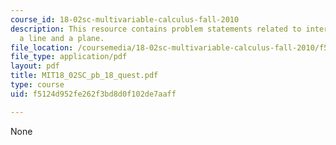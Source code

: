 ```yaml
---
course_id: 18-02sc-multivariable-calculus-fall-2010
description: This resource contains problem statements related to intersection of
  a line and a plane.
file_location: /coursemedia/18-02sc-multivariable-calculus-fall-2010/f5124d952fe262f3bd8d0f102de7aaff_MIT18_02SC_pb_18_quest.pdf
file_type: application/pdf
layout: pdf
title: MIT18_02SC_pb_18_quest.pdf
type: course
uid: f5124d952fe262f3bd8d0f102de7aaff

---
```

None